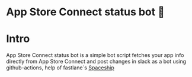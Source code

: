 # App Store Connect status bot 🤖

# Intro 
App Store Connect status bot is a simple bot script fetches your app info directly from App Store Connect and post changes in slack as a bot using github-actions, help of fastlane`s [Spaceship](https://github.com/fastlane/fastlane/tree/master/spaceship)
